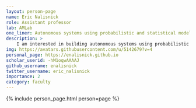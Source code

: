 ```yaml
---
layout: person-page
name: Eric Nalisnick
role: Assistant professor
lab: AMLab
one_liner: Autonomous systems using probabilistic and statistical modeling
description: >
    I am interested in building autonomous systems using probabilistic and statistical modeling. These systems should not simply demonstrate artificial intelligence but artificial humility as well. They need to be transparent about their beliefs and willing to admit when they might be wrong. Consider a medical system whose purpose is to diagnose a disease. A doctor can never use a system whose output is restricted to yes or no. How confident is this system? How robust are these predictions? Has the system has been validated for this patient type? How can we integrate human expertise? My research consists of formulating general algorithms that use probabilistic reasoning to answer these questions.
img: https://avatars.githubusercontent.com/u/5142679?v=4
personal_page: https://enalisnick.github.io
scholar_userid: -hM1oqwAAAAJ
github_username: enalisnick
twitter_username: eric_nalisnick
importance: 2
category: faculty 
---
```


{% include person_page.html person=page %}
